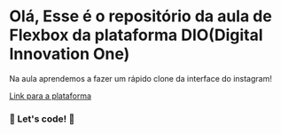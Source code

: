 # Olá, Esse é o repositório da aula de Flexbox da plataforma DIO(Digital Innovation One)

Na aula aprendemos a fazer um rápido clone da interface do instagram!

[Link para a plataforma](https://web.digitalinnovation.one)

### 🚀 Let's code! 🚀

